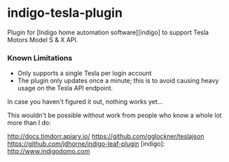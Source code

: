 # indigo-tesla-plugin
Plugin for [Indigo home automation software][indigo] to support Tesla Motors Model S & X API.

### Known Limitations
* Only supports a single Tesla per login account
* The plugin only updates once a minute; this is to avoid causing heavy usage on the Tesla API endpoint.

In case you haven't figured it out, nothing works yet...

This wouldn't be possible without work from people who know a whole lot more than I do:

http://docs.timdorr.apiary.io/
https://github.com/gglockner/teslajson
https://github.com/jdhorne/indigo-leaf-plugin
[indigo]: http://www.indigodomo.com
